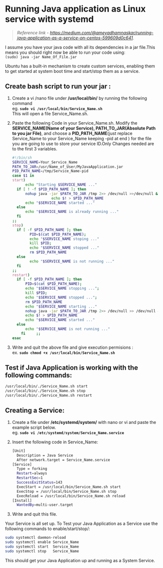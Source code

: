 # Running Java application as Linux service with systemd

  >*Reference link - <https://medium.com/@ameyadhamnaskar/running-java-application-as-a-service-on-centos-599609d0c641>*.

  I assume you have your java code with all its dependencies in a jar file.This means you should right now be able to run your code using:  
  `(sudo) java -jar Name_Of_File.jar`  

  Ubuntu has a built-in mechanism to create custom services, enabling them to get started at system boot time and start/stop them as a service.  

## Create bash script to run your jar :  

  1. Create a vi /nano file under **/usr/local/bin/** by running the following command  
  eg. **`sudo vi /usr/local/bin/Service_Name.sh`**  
  This will open a file Service_Name.sh.

  1. Paste the following Code in your Service_Name.sh.
  Modify the **SERVICE_NAME(Name of your Service), PATH_TO_JAR(Absolute Path to you jar File)**, and choose a **PID_PATH_NAME**(just replace Service_Name to your Service_Name keeping -pid at end ) for the file you are going to use to store your service ID.Only Changes needed are to the first 3 variables.  

      ```bash
      #!/bin/sh 
      SERVICE_NAME=Your_Service_Name 
      PATH_TO_JAR=/usr/Name_of_User/MyJavaApplication.jar 
      PID_PATH_NAME=/tmp/Service_Name-pid 
      case $1 in 
      start)
            echo "Starting $SERVICE_NAME ..."
        if [ ! -f $PID_PATH_NAME ]; then 
            nohup java -jar $PATH_TO_JAR /tmp 2>> /dev/null >>/dev/null &      
                        echo $! > $PID_PATH_NAME  
            echo "$SERVICE_NAME started ..."         
        else 
            echo "$SERVICE_NAME is already running ..."
        fi
      ;;
      stop)
        if [ -f $PID_PATH_NAME ]; then
              PID=$(cat $PID_PATH_NAME);
              echo "$SERVICE_NAME stoping ..." 
              kill $PID;         
              echo "$SERVICE_NAME stopped ..." 
              rm $PID_PATH_NAME       
        else          
              echo "$SERVICE_NAME is not running ..."   
        fi    
      ;;    
      restart)  
        if [ -f $PID_PATH_NAME ]; then 
            PID=$(cat $PID_PATH_NAME);    
            echo "$SERVICE_NAME stopping ..."; 
            kill $PID;           
            echo "$SERVICE_NAME stopped ...";  
            rm $PID_PATH_NAME     
            echo "$SERVICE_NAME starting ..."  
            nohup java -jar $PATH_TO_JAR /tmp 2>> /dev/null >> /dev/null &            
            echo $! > $PID_PATH_NAME  
            echo "$SERVICE_NAME started ..."    
        else           
            echo "$SERVICE_NAME is not running ..."    
          fi     ;;
      esac
      ```
  1. Write and quit the above file and give execution permisions :  
  ex. **`sudo chmod +x /usr/local/bin/Service_Name.sh`**  

## Test if Java Application is working with the following commands:

  ```bash
  /usr/local/bin/./Service_Name.sh start
  /usr/local/bin/./Service_Name.sh stop
  /usr/local/bin/./Service_Name.sh restart
  ```
## Creating a Service:  
  1. Create a file under **/etc/systemd/system/** with nano or vi and paste the example script below.  
  eg. **`sudo vi /etc/systemd/system/Service_Name.service`**  

  1. Insert the following code in Service_Name:  
      ```bash
      [Unit]
        Description = Java Service
        After network.target = Service_Name.service
      [Service]
        Type = forking
        Restart=always
        RestartSec=1
        SuccessExitStatus=143 
        ExecStart = /usr/local/bin/Service_Name.sh start
        ExecStop = /usr/local/bin/Service_Name.sh stop
        ExecReload = /usr/local/bin/Service_Name.sh reload
      [Install]
        WantedBy=multi-user.target
      ```
  1. Write and quit this file.  
  
  Your Service is all set up. To Test your Java Application as a Service use the following commands to enable/start/stop/:  
  ```bash
  sudo systemctl daemon-reload
  sudo systemctl enable Service_Name
  sudo systemctl start  Service_Name
  sudo systemctl stop   Service_Name
  ```
  This should get your Java Application up and running as a System Service.  
